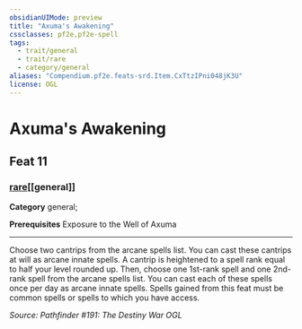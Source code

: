 ```yaml
---
obsidianUIMode: preview
title: "Axuma's Awakening"
cssclasses: pf2e,pf2e-spell
tags:
  - trait/general
  - trait/rare
  - category/general
aliases: "Compendium.pf2e.feats-srd.Item.CxTtzIPni048jK3U"
license: OGL
---
```

# Axuma's Awakening
## Feat 11
### [rare](rare.md "Rare Rarity Trait")[[general]]

**Category** general; 



**Prerequisites** Exposure to the Well of Axuma
* * *
Choose two cantrips from the arcane spells list. You can cast these cantrips at will as arcane innate spells. A cantrip is heightened to a spell rank equal to half your level rounded up. Then, choose one 1st-rank spell and one 2nd-rank spell from the arcane spells list. You can cast each of these spells once per day as arcane innate spells. Spells gained from this feat must be common spells or spells to which you have access.

*Source: Pathfinder #191: The Destiny War*
*OGL*